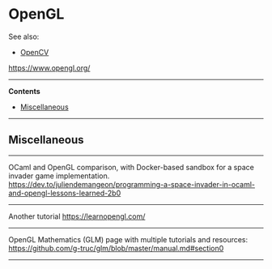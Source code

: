 # OpenGL

See also:

- [OpenCV](OpenCV.md)


https://www.opengl.org/

---

**Contents**

- [Miscellaneous](OpenGL.md#miscellaneous)

---

## Miscellaneous

---

OCaml and OpenGL comparison, with Docker-based sandbox for a space invader game implementation.
https://dev.to/juliendemangeon/programming-a-space-invader-in-ocaml-and-opengl-lessons-learned-2b0

---

Another tutorial
https://learnopengl.com/

---

OpenGL Mathematics (GLM) page with multiple tutorials and resources:
https://github.com/g-truc/glm/blob/master/manual.md#section0

---